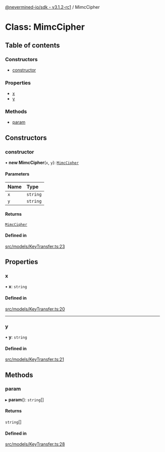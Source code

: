 [@nevermined-io/sdk - v3.1.2-rc1](../code-reference.md) / MimcCipher

# Class: MimcCipher

## Table of contents

### Constructors

- [constructor](MimcCipher.md#constructor)

### Properties

- [x](MimcCipher.md#x)
- [y](MimcCipher.md#y)

### Methods

- [param](MimcCipher.md#param)

## Constructors

### constructor

• **new MimcCipher**(`x`, `y`): [`MimcCipher`](MimcCipher.md)

#### Parameters

| Name | Type     |
| :--- | :------- |
| `x`  | `string` |
| `y`  | `string` |

#### Returns

[`MimcCipher`](MimcCipher.md)

#### Defined in

[src/models/KeyTransfer.ts:23](https://github.com/nevermined-io/sdk-js/blob/a486bcf8f8c4d89a158ad167d49be25a65d17b56/src/models/KeyTransfer.ts#L23)

## Properties

### x

• **x**: `string`

#### Defined in

[src/models/KeyTransfer.ts:20](https://github.com/nevermined-io/sdk-js/blob/a486bcf8f8c4d89a158ad167d49be25a65d17b56/src/models/KeyTransfer.ts#L20)

---

### y

• **y**: `string`

#### Defined in

[src/models/KeyTransfer.ts:21](https://github.com/nevermined-io/sdk-js/blob/a486bcf8f8c4d89a158ad167d49be25a65d17b56/src/models/KeyTransfer.ts#L21)

## Methods

### param

▸ **param**(): `string`[]

#### Returns

`string`[]

#### Defined in

[src/models/KeyTransfer.ts:28](https://github.com/nevermined-io/sdk-js/blob/a486bcf8f8c4d89a158ad167d49be25a65d17b56/src/models/KeyTransfer.ts#L28)
